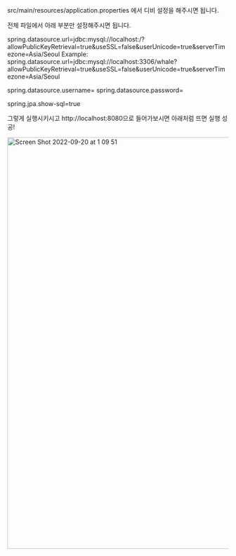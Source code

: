 src/main/resources/application.properties 에서 디비 설정을 해주시면 됩니다.

전체 파일에서 아래 부분만 설정해주시면 됩니다.

spring.datasource.url=jdbc:mysql://localhost:<Port Number>/<Database Name>?allowPublicKeyRetrieval=true&useSSL=false&userUnicode=true&serverTimezone=Asia/Seoul
Example: spring.datasource.url=jdbc:mysql://localhost:3306/whale?allowPublicKeyRetrieval=true&useSSL=false&userUnicode=true&serverTimezone=Asia/Seoul


spring.datasource.username=<Mysql User Name>
spring.datasource.password=<Mysql Password>

spring.jpa.show-sql=true

그렇게 실행시키시고 http://localhost:8080으로 들어가보시면 아래처럼 뜨면 실행 성공!

<img width="938" alt="Screen Shot 2022-09-20 at 1 09 51" src="https://user-images.githubusercontent.com/95198715/191063173-48059227-a2da-49ad-b635-65e72a18ea1e.png">
